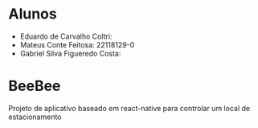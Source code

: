 # Alunos
- Eduardo de Carvalho Coltri: 
- Mateus Conte Feitosa: 22118129-0
- Gabriel Silva Figueredo Costa:

# BeeBee

Projeto de aplicativo baseado em react-native para controlar um local de estacionamento
